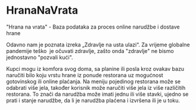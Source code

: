# HranaNaVrata
"Hrana na vrata" - Baza podataka za proces online narudžbe i dostave hrane

Odavno nam je poznata izreka „Zdravlje na usta ulazi“. Za vrijeme globalne pandemije teško  je očuvati zdravlje, zašto onda "zdravlje" ne bismo jednostavno "pozvali kući".

Kupci mogu iz komfora svog doma, sa planine ili posla kroz ovakav bazu naručiti bilo koju vrstu hrane iz ponude restorana uz mogućnost gotovinskog ili online plaćanja. Na meniju pojedinog restorana može se odabrati više jela, također korisnik može naručiti više jela iz više različitih restorana. To znači da narudžba može imati jednu ili više stavki, ujedno se prati i stanje narudžbe, da li je narudžba plaćena i izvršena ili je u toku. 


